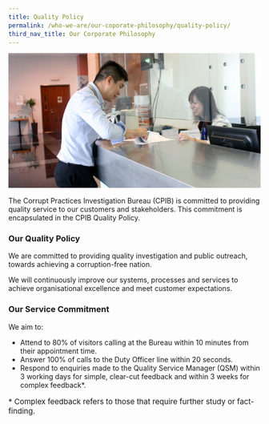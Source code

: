 ```yaml
---
title: Quality Policy
permalink: /who-we-are/our-coporate-philosophy/quality-policy/
third_nav_title: Our Corporate Philosophy
---
```


<img src="/images/who-we-are_quality-policy.jpg" alt="quality policy">

The Corrupt Practices Investigation Bureau (CPIB) is committed to providing quality service to our customers and stakeholders. This commitment is encapsulated in the CPIB Quality Policy.  

### **Our Quality Policy**

We are committed to providing quality investigation and public outreach, towards achieving a corruption-free nation.

We will continuously improve our systems, processes and services to achieve organisational excellence and meet customer expectations.

### **Our Service Commitment**

We aim to:

* Attend to 80% of visitors calling at the Bureau within 10 minutes from their appointment time.
* Answer 100% of calls to the Duty Officer line within 20 seconds. 
* Respond to enquiries made to the Quality Service Manager (QSM) within 3 working days for simple, clear-cut feedback and within 3 weeks for complex feedback*.

<p style="font-size:15px">* Complex feedback refers to those that require further study or fact-finding.</p>
